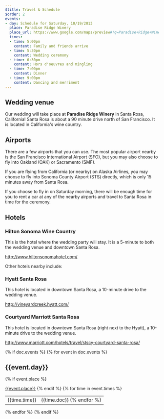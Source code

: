 ```yaml
---
$title: Travel & Schedule
$order: 2
events:
- day: Schedule for Saturday, 10/19/2013
  place: Paradise Ridge Winery
  place_url: https://www.google.com/maps/preview#!q=Paradise+Ridge+Winery%2C+4545+Thomas+Lake+Harris+Drive%2C+Santa+Rosa%2C+CA&data=!1m4!1m3!1d12345!2d-122.7269103!3d38.4916597!4m22!1m9!4m8!1m3!1d99757!2d-122.4376!3d37.7577!3m2!1i1296!2i759!4f13.1!5m11!1m10!1sParadise+Ridge+Winery%2C+4545+Thomas+Lake+Harris+Drive%2C+Santa+Rosa%2C+CA!4m8!1m3!1d99757!2d-122.4376!3d37.7577!3m2!1i1296!2i759!4f13.1
  times:
  - time: 5:00pm
    content: Family and friends arrive
  - time: 5:30pm
    content: Wedding ceremony
  - time: 6:30pm
    content: Hors d'oeuvres and mingling
  - time: 7:00pm
    content: Dinner
  - time: 9:00pm
    content: Dancing and merriment
---
```

<h2>Wedding venue</h2>
<p>Our wedding will take place at <b>Paradise Ridge Winery</b> in Santa Rosa, California! Santa Rosa is about a 90 minute drive north of San Francisco. It is located in California's wine country.

<h2>Airports</h2>
<p>There are a few airports that you can use. The most popular airport nearby is the San Francisco International Airport (SFO), but you may also choose to fly into Oakland (OAK) or Sacramento (SMF).
<p>If you are flying from California (or nearby) on Alaska Airlines, you may choose to fly into Sonoma County Airport (STS) directly, which is only 15 minutes away from Santa Rosa.
<p>If you choose to fly in on Saturday morning, there will be enough time for you to rent a car at any of the nearby airports and travel to Santa Rosa in time for the ceremony.

<h2>Hotels</h2>

<h3>Hilton Sonoma Wine Country</h3>
<p>This is the hotel where the wedding party will stay. It is a 5-minute to both the wedding venue and downtown Santa Rosa.
<p><a href="http://www.hiltonsonomahotel.com/">http://www.hiltonsonomahotel.com/</a>
<p>
<p>Other hotels nearby include:

<h3>Hyatt Santa Rosa</h3>
<p>This hotel is located in downtown Santa Rosa, a 10-minute drive to the wedding venue.
<p><a href="http://vineyardcreek.hyatt.com/en/hotel/home.html?icamp=vineyardcreekredirect">http://vineyardcreek.hyatt.com/</a>

<h3>Courtyard Marriott Santa Rosa</h3>
<p>This hotel is located in downtown Santa Rosa (right next to the Hyatt), a 10-minute drive to the wedding venue.
<p><a href="http://www.marriott.com/hotels/travel/stscy-courtyard-santa-rosa/">http://www.marriott.com/hotels/travel/stscy-courtyard-santa-rosa/</a>

{% if doc.events %}
  {% for event in doc.events %}
  <h2>{{event.day}}</h2>
  {% if event.place %}
    <p><a href="{{event.place_url}}">{{event.place}}</a>
  {% endif %}
    <table>
      {% for time in event.times %}
        <tr>
          <td>{{time.time}}
          <td>{{time.doc}}
      {% endfor %}
    </table>
  {% endfor %}
{% endif %}

